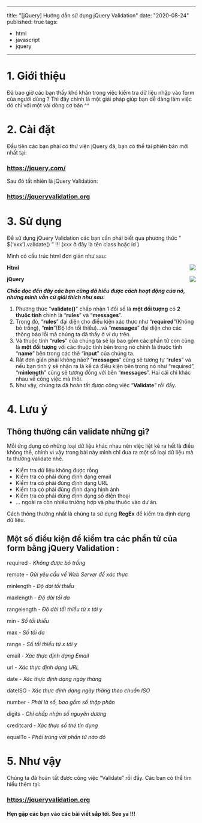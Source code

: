 
---
title: "[jQuery] Hướng dẫn sử dụng jQuery Validation"
date: "2020-08-24"
published: true
tags:
  - html
  - javascript
  - jquery
---
# 1. Giới thiệu

Đã bao giờ các bạn thấy khó khăn trong việc kiểm tra dữ liệu nhập vào form của người dùng ? Thì đây chính là một giải pháp giúp bạn dễ dàng làm việc đó chỉ với một vài dòng cơ bản ^^

# 2. Cài đặt

Đầu tiên các bạn phải có thư viện jQuery đã, bạn có thể tải phiên bản mới nhất tại:
### https://jquery.com/

Sau đó tất nhiên là jQuery Validation:
### https://jqueryvalidation.org

# 3. Sử dụng

Để sử dụng jQuery Validation các bạn cần phải biết qua phương thức " $(‘xxx’).validate() ”
!!! (xxx ở đây là tên class hoặc id )

Mình có cấu trúc html đơn giản như sau:

<b>Html</b>
<img align="center" src="/html.png" style="float:right"></img>

<b>jQuery</b>
<img align="center" src="/js.png" style="float:right"></img>

<i><b>Chắc đọc đến đây các bạn cũng đã hiểu được cách hoạt động của nó, nhưng mình vẫn cứ giải thích như sau:</b></i>

<p></p>

1. Phương thức "**validate()**" chấp nhận 1 đối số là **một đối tượng** có **2 thuộc tính** chính là “**rules**” và “**messages**”.
2. Trong đó, “**rules**” đại diện cho điều kiện xác thực như “**required**”(Không bỏ trống), “**min**”(Độ lớn tối thiểu)…và “**messages**” đại diện cho các thông báo lỗi mà chúng ta đã thấy ở ví dụ trên.
3. Và thuộc tính “**rules**” của chúng ta sẽ lại bao gồm các phần tử con cũng là **một đối tượng** với các thuộc tính bên trong nó chính là thuộc tính “**name**” bên trong các thẻ “**input**” của chúng ta.
4. Rất đơn giản phải không nào? “**messages**” cũng sẽ tương tự “**rules**” và nếu bạn tinh ý sẽ nhận ra là kể cả điều kiện bên trong nó như “required”, “**minlength**” cũng sẽ tương đồng với bên “**messages**”. Hai cái chỉ khác nhau về công việc mà thôi.
5. Như vậy, chúng ta đã hoàn tất được công việc “**Validate**” rồi đấy.

# 4. Lưu ý
## Thông thường cần validate những gì?
Mỗi ứng dụng có những loại dữ liệu khác nhau nên việc liệt kê ra hết là điều không thể, chính vì vậy trong bài này mình chỉ đưa ra một số loại dữ liệu mà ta thường validate nhé.

-   Kiểm tra dữ liệu không được rỗng
-   Kiểm tra có phải đúng định dạng email
-   Kiểm tra có phải đúng định dạng URL
-   Kiểm tra có phải đúng định dạng hình ảnh
-   Kiểm tra có phải đúng định dạng số điện thoại
-   ... ngoài ra còn nhiều trường hợp và phụ thuôc vào dư án.

Cách thông thường nhất là chúng ta sử dụng  **RegEx**  để kiểm tra định dạng dữ liệu.

## Một số điều kiện để kiểm tra các phần tử của form bằng jQuery Validation :

required - *Không được bỏ trống*

remote - *Gửi yêu cầu về Web Server để xác thực*

minlength - *Độ dài tối thiểu*

maxlength - *Độ dài tối đa*

rangelength - *Độ dài tối thiểu từ x tới y*

min - *Số tối thiểu*

max - *Số tối đa*

range - *Số tối thiểu từ x tới y*

email - *Xác thực định dạng Email*

url - *Xác thực định dạng URL*

date - *Xác thực định dạng ngày tháng*

dateISO - *Xác thực định dạng ngày tháng theo chuẩn ISO*

number - *Phải là số, bao gồm số thập phân*

digits - *Chỉ chấp nhận số nguyên dương*

creditcard - *Xác thực số thẻ tín dụng*

equalTo - *Phải trùng với phần tử nào đó*

# 5. Như vậy

Chúng ta đã hoàn tất được công việc “Validate” rồi đấy.
Các bạn có thể tìm hiểu thêm tại:
### https://jqueryvalidation.org
#### Hẹn gặp các bạn vào các bài viết sắp tới. See ya !!!

